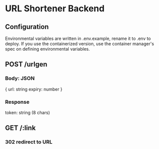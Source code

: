 # URL Shortener Backend

## Configuration
Environmental variables are written in .env.example, rename it to .env to deploy. If you use the containerized version, use the container manager's spec on defining environmental variables.

## POST /urlgen
### Body: JSON
{
  url: string
  expiry: number
}
### Response
token: string (8 chars)

## GET /:link
### 302 redirect to URL
